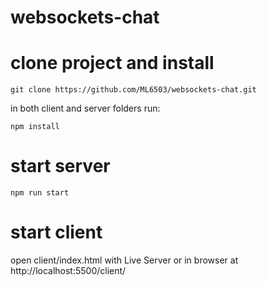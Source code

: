 # websockets-chat

# clone project and install
`git clone https://github.com/ML6503/websockets-chat.git`

in both client and server folders run:

`npm install`

# start server
`npm run start`

# start client
open client/index.html with Live Server
or 
in browser at http://localhost:5500/client/